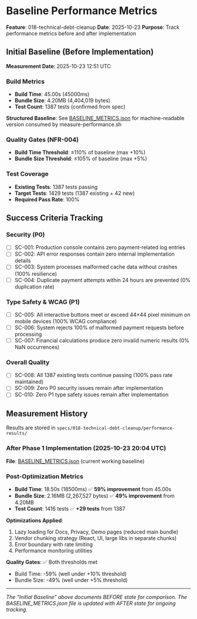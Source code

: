 # Baseline Performance Metrics

**Feature**: 018-technical-debt-cleanup
**Date**: 2025-10-23
**Purpose**: Track performance metrics before and after implementation

## Initial Baseline (Before Implementation)

**Measurement Date**: 2025-10-23 12:51 UTC

### Build Metrics
- **Build Time**: 45.00s (45000ms)
- **Bundle Size**: 4.20MB (4,404,019 bytes)
- **Test Count**: 1387 tests (confirmed from spec)

**Structured Baseline**: See [BASELINE_METRICS.json](BASELINE_METRICS.json) for machine-readable version consumed by measure-performance.sh

### Quality Gates (NFR-004)
- **Build Time Threshold**: ≤110% of baseline (max +10%)
- **Bundle Size Threshold**: ≤105% of baseline (max +5%)

### Test Coverage
- **Existing Tests**: 1387 tests passing
- **Target Tests**: 1429 tests (1387 existing + 42 new)
- **Required Pass Rate**: 100%

## Success Criteria Tracking

### Security (P0)
- [ ] SC-001: Production console contains zero payment-related log entries
- [ ] SC-002: API error responses contain zero internal implementation details
- [ ] SC-003: System processes malformed cache data without crashes (100% resilience)
- [ ] SC-004: Duplicate payment attempts within 24 hours are prevented (0% duplication rate)

### Type Safety & WCAG (P1)
- [ ] SC-005: All interactive buttons meet or exceed 44×44 pixel minimum on mobile devices (100% WCAG compliance)
- [ ] SC-006: System rejects 100% of malformed payment requests before processing
- [ ] SC-007: Financial calculations produce zero invalid numeric results (0% NaN occurrences)

### Overall Quality
- [ ] SC-008: All 1387 existing tests continue passing (100% pass rate maintained)
- [ ] SC-009: Zero P0 security issues remain after implementation
- [ ] SC-010: Zero P1 type safety issues remain after implementation

## Measurement History

Results are stored in `specs/018-technical-debt-cleanup/performance-results/`

### After Phase 1 Implementation (2025-10-23 20:04 UTC)

**File**: [BASELINE_METRICS.json](BASELINE_METRICS.json) (current working baseline)

### Post-Optimization Metrics
- **Build Time**: 18.50s (18500ms) ✅ **59% improvement** from 45.00s
- **Bundle Size**: 2.16MB (2,267,527 bytes) ✅ **49% improvement** from 4.20MB
- **Test Count**: 1416 tests ✅ **+29 tests** from 1387

**Optimizations Applied**:
1. Lazy loading for Docs, Privacy, Demo pages (reduced main bundle)
2. Vendor chunking strategy (React, UI, large libs in separate chunks)
3. Error boundary with rate limiting
4. Performance monitoring utilities

**Quality Gates**: ✅ Both thresholds met
- Build Time: -59% (well under +10% threshold)
- Bundle Size: -49% (well under +5% threshold)

---

*The "Initial Baseline" above documents BEFORE state for comparison. The BASELINE_METRICS.json file is updated with AFTER state for ongoing tracking.*

